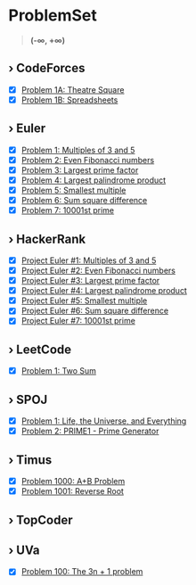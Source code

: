 # ProblemSet

> **(-∞, +∞)**

## › CodeForces

- [x] [Problem 1A: Theatre Square](https://codeforces.com/problemset/problem/1/A)
- [x] [Problem 1B: Spreadsheets](https://codeforces.com/problemset/problem/1/B)

## › Euler

- [x] [Problem 1: Multiples of 3 and 5](https://projecteuler.net/problem=1)
- [x] [Problem 2: Even Fibonacci numbers](https://projecteuler.net/problem=2)
- [x] [Problem 3: Largest prime factor](https://projecteuler.net/problem=3)
- [x] [Problem 4: Largest palindrome product](https://projecteuler.net/problem=4)
- [x] [Problem 5: Smallest multiple](https://projecteuler.net/problem=5)
- [x] [Problem 6: Sum square difference](https://projecteuler.net/problem=6)
- [x] [Problem 7: 10001st prime](https://projecteuler.net/problem=7)

## › HackerRank

- [x] [Project Euler #1: Multiples of 3 and 5](https://hackerrank.com/contests/projecteuler/challenges/euler001)
- [x] [Project Euler #2: Even Fibonacci numbers](https://hackerrank.com/contests/projecteuler/challenges/euler002)
- [x] [Project Euler #3: Largest prime factor](https://hackerrank.com/contests/projecteuler/challenges/euler003)
- [x] [Project Euler #4: Largest palindrome product](https://hackerrank.com/contests/projecteuler/challenges/euler004)
- [x] [Project Euler #5: Smallest multiple](https://hackerrank.com/contests/projecteuler/challenges/euler005)
- [x] [Project Euler #6: Sum square difference](https://hackerrank.com/contests/projecteuler/challenges/euler006)
- [x] [Project Euler #7: 10001st prime](https://hackerrank.com/contests/projecteuler/challenges/euler007)

## › LeetCode

- [x] [Problem 1: Two Sum](https://leetcode.com/problems/two-sum/description)

## › SPOJ

- [x] [Problem 1: Life, the Universe, and Everything](https://spoj.com/problems/TEST)
- [x] [Problem 2: PRIME1 - Prime Generator](https://spoj.com/submit/PRIME1)

## › Timus

- [x] [Problem 1000: A+B Problem](http://acm.timus.ru/print.aspx?space=1&num=1000)
- [x] [Problem 1001: Reverse Root](http://acm.timus.ru/problem.aspx?space=1&num=1001)

## › TopCoder

## › UVa

- [x] [Problem 100: The 3n + 1 problem](https://onlinejudge.org/index.php?option=com_onlinejudge&Itemid=8&category=16&page=show_problem&problem=36)
